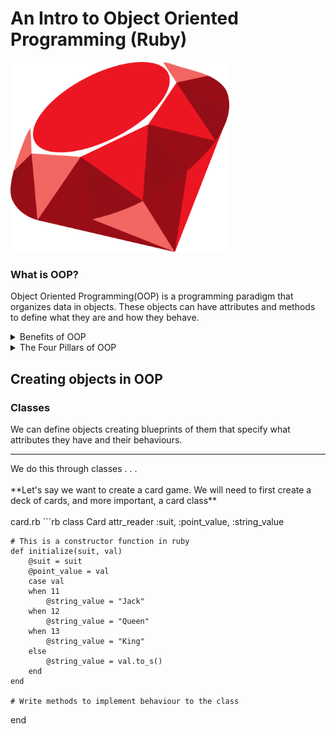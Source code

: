 # An Intro to Object Oriented Programming (Ruby)

<img src="https://github.com/adion81/ruby_lectures/blob/master/img/ruby.png" alt="Ruby" width="350px">

### What is OOP?

Object Oriented Programming(OOP) is a programming paradigm that organizes data in objects.  These objects can have attributes and methods to define what they are and how they behave.

<details>
    <summary>Benefits of OOP</summary>
    <ul>
        <li>Easy to collaborate</li>
        <li>Scalabity of your application</li>
        <li>Makes your code efficient and resuable</li>
    </ul>
</details>

<details>
    <summary>The Four Pillars of OOP</summary>
    <ul>
        <li>Encapsulation</li>
        <li>Abstraction</li>
        <li>Polymorphism</li>
        <li>Inheritance</li>
    </ul>
</details>

## Creating objects in OOP

### Classes
We can define objects creating blueprints of them that specify what attributes they have and their behaviours.<br>
<hr>
We do this through classes . . .<br>
<br>
**Let's say we want to create a card game.  We will need to first create a deck of cards, and more important, a card class**<br>
<br>
card.rb
```rb
class Card
    attr_reader :suit, :point_value, :string_value

    # This is a constructor function in ruby
    def initialize(suit, val)
        @suit = suit
        @point_value = val
        case val
        when 11
            @string_value = "Jack"
        when 12
            @string_value = "Queen"
        when 13
            @string_value = "King"
        else
            @string_value = val.to_s()
        end
    end

    # Write methods to implement behaviour to the class
end
```
